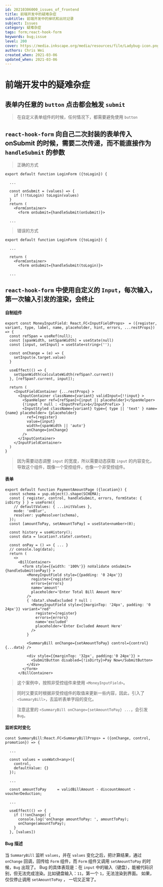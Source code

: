```yaml
---
id: 20210306000_issues_of_frontend
title: 前端开发中的疑难杂症
subtitle: 前端开发中的掉坑和出坑记录
subject: Issues
category: 疑难杂症
tags: form;react-hook-form
keywords: bug;issue
level: 200
cover: https://media.inkscape.org/media/resources/file/Ladybug-icon.png
authors: Chris Wei
created_when: 2021-03-06
updated_when: 2021-03-06
---
```


# 前端开发中的疑难杂症

## 表单内任意的 `button` 点击都会触发 `submit`

> 在自定义表单组件的时候，任何情况下，都需要避免使用 `button`

## `react-hook-form` 向自己二次封装的表单传入 onSubmit 的时候，需要二次传递，而不能直接作为 `handleSubmit` 的参数

> 正确的方式

```
export default function LoginForm ({toLogin}) {

  ...

  const onSubmit = (values) => {
    if (!!toLogin) toLogin(values)
  }
  return (
    <FormContainer>
      <form onSubmit={handleSubmit(onSubmit)}>
  
  ...

```

> 错误的方式

```
export default function LoginForm ({toLogin}) {

  ...

  return (
    <FormContainer>
      <form onSubmit={handleSubmit(toLogin)}>
  
  ...
```

## `react-hook-form` 中使用自定义的 `Input`，每次输入，第一次输入引发的渲染，会终止

#### 自制组件

```
export const MoneyInputField: React.FC<InputFieldProps>  = ({register, variant, type, label, name, placeholder, hint, errors, ...restProps}) => {
  const refSpan = useRef(null);
  const [spanWidth, setSpanWidth] = useState(null)
  const [input, setInput] = useState<string>('');
  
  const onChange = (e) => { 
    setInput(e.target.value) 
  }

  useEffect(() => {
    setSpanWidth(calculateWidth(refSpan?.current))
  }, [refSpan?.current, input]);

  return (
    <InputFieldContainer {...restProps} >
      <InputContainer className={variant} validInput={!!input} >
        <SpanHelper ref={refSpan}>{input || placeholder}</SpanHelper>
        {!input ? null : <InputPrefix>$</InputPrefix> }
        <InputStyled className={variant} type={ type || 'text' } name={name} placeholder= {placeholder} 
          ref={register}
          value={input}
          width={spanWidth || 'auto'}
          onChange={onChange}
        />
      </InputContainer>
    </InputFieldContainer>
  )
}

```

> 因为需要动态调整 `input` 的宽度，所以需要动态获取 `input` 的内容变化，导致这个组件，既像一个受控组件，也像一个非受控组件。

#### 表单

```
export default function PaymentAmountPage ({location}) { 
  const schema = yup.object().shape(SCHEMA);
  const { register, control, handleSubmit, errors, formState: { isDirty } } = useForm({
    // defaultValues: { ...initValues },
    mode: 'onBlur',
    resolver: yupResolver(schema),
  });
  const [amountToPay, setAmountToPay] = useState<number>(0);

  const history = useHistory();
  const data = location?.state?.context;

  const onPay = () => { ... }
  // console.log(data);
  return (
    <>
      <BillContainer>
        <form style={{width: '100%'}} noValidate onSubmit={handleSubmit(onPay)} >
          <MoneyInputField style={{padding: '0 24px'}}
            register={register}
            errors={errors}
            name='amount'
            placeholder='Enter Total Bill Amount Here'
          />
          { !data?.showExcluded ? null :
            <MoneyInputField style={{marginTop: '24px', padding: '0 24px'}} variant="red"
              register={register}
              errors={errors}
              name='excluded'
              placeholder='Enter Excluded Amount Here'
            />
          }

          <SummaryBill onChange={setAmountToPay} control={control} {...data} />

          <div style={{marginTop: '32px', padding:'0 24px'}} >
            <SubmitButton disabled={!isDirty}>Pay Now</SubmitButton>
          </div>
        </form>
      </BillContainer>

```

> 这个案例中，按照非受控组件来使用 `<MoneyInputField>`。

> 同时又要实时根据非受控组件的取值来更新一些内容，因此，引入了 `<SummaryBill>`，去监听表单字段的变化。

> 注意这里的 `<SummaryBill onChange={setAmountToPay} ...`，会引发 `Bug`。

#### 监听实时变化

```
const SummaryBill:React.FC<SummaryBillProps> = ({onChange, control, promotion}) => {
  
  ...

  const values = useWatch<any>({
    control,
    defaultValue: {}
  });

  ...

  const amountToPay     = validBillAmount - discountAmount - voucherDeduction;

  ...

  useEffect(() => {
    if (!!onChange) {
      console.log('onChange amountToPay: ', amountToPay);
      onChange(amountToPay);
    }
  }, [values])

```

#### Bug 描述

当 `SummaryBill` 监听 `values`，并在 `values` 变化之后，把计算结果，通过 `onChange` 回调，回传给 `Form` 组件，而 `Form` 组件又调用 `setAmountToPay` 的时候，`Bug` 出现了。
Bug 的具体表现是：在 `input` 中的输入（键盘），能被代码识别，但无法完成渲染。比如键盘输入：`11`，第一个 `1`，无法渲染到界面。
如果，仅仅停止调用 `setAmountToPay` ， 一切又正常了。
